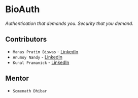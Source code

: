 # BioAuth

<i> Authentication that demands you. Security that you demand. </i>

## Contributors 

- ``` Manas Pratim Biswas ``` - [LinkedIn](https://www.linkedin.com/in/manas-pratim-biswas/) 
- ``` Anumoy Nandy ``` - [LinkedIn](https://www.linkedin.com/in/anumoy-nandy-9b527b204/)
- ``` Kunal Pramanick ``` - [LinkedIn](https://www.linkedin.com/in/kunal-pramanick-9755061b0/)

## Mentor 

- ``` Somenath Dhibar ```


